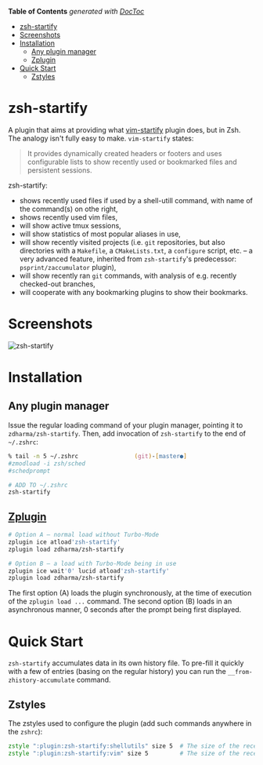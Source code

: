 <!-- START doctoc generated TOC please keep comment here to allow auto update -->
<!-- DON'T EDIT THIS SECTION, INSTEAD RE-RUN doctoc TO UPDATE -->
**Table of Contents**  *generated with [DocToc](https://github.com/thlorenz/doctoc)*

- [zsh-startify](#zsh-startify)
- [Screenshots](#screenshots)
- [Installation](#installation)
  - [Any plugin manager](#any-plugin-manager)
  - [Zplugin](#zplugin)
- [Quick Start](#quick-start)
  - [Zstyles](#zstyles)

<!-- END doctoc generated TOC please keep comment here to allow auto update -->

# zsh-startify

A plugin that aims at providing what
[vim-startify](https://github.com/mhinz/vim-startify) plugin does, but in Zsh. The
analogy isn't fully easy to make. `vim-startify` states:

> It provides dynamically created headers or footers and uses configurable lists to
> show recently used or bookmarked files and persistent sessions.

zsh-startify:
 - shows recently used files if used by a shell-utill command, with name of the
   command(s) on othe right,
 - shows recently used vim files,
 - will show active tmux sessions,
 - will show statistics of most popular aliases in use,
 - will show recently visited projects (i.e. `git` repositories, but also directories
   with a `Makefile`, a `CMakeLists.txt`, a `configure` script, etc. – a very advanced
   feature, inherited from `zsh-startify`'s predecessor: `psprint/zaccumulator` plugin),
 - will show recently ran `git` commands, with analysis of e.g. recently checked-out
   branches,
 - will cooperate with any bookmarking plugins to show their bookmarks.

# Screenshots

![zsh-startify](https://raw.githubusercontent.com/zdharma/zsh-startify/img/zsh-startify.png)

# Installation

## Any plugin manager

Issue the regular loading command of your plugin manager, pointing it to
`zdharma/zsh-startify`. Then, add invocation of `zsh-startify` to the end of
`~/.zshrc`:


```zsh
% tail -n 5 ~/.zshrc                (git)-[master●]
#zmodload -i zsh/sched
#schedprompt

# ADD TO ~/.zshrc
zsh-startify
```

## [Zplugin](https://github.com/zdharma/zplugin)

```zsh
# Option A – normal load without Turbo-Mode
zplugin ice atload'zsh-startify'
zplugin load zdharma/zsh-startify

# Option B – a load with Turbo-Mode being in use
zplugin ice wait'0' lucid atload'zsh-startify'
zplugin load zdharma/zsh-startify
```

The first option (A) loads the plugin synchronously, at the time of execution of the
`zplugin load ...` command. The second option (B) loads in an asynchronous manner, 0
seconds after the prompt being first displayed.

# Quick Start

`zsh-startify` accumulates data in its own history file. To pre-fill it quickly with a
few of entries (basing on the regular history) you can run the
`__from-zhistory-accumulate` command.

## Zstyles

The zstyles used to configure the plugin (add such commands anywhere in the `zshrc`):

```zsh
zstyle ":plugin:zsh-startify:shellutils" size 5  # The size of the recently used file list (default: 5)
zstyle ":plugin:zsh-startify:vim" size 5         # The size of the recently opened in Vim list (default: 5)
```



<!-- vim:tw=87
-->
